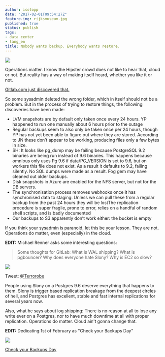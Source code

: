 ```yaml
---
author: isotopp
date: "2017-02-01T09:54:27Z"
feature-img: rijksmuseum.jpg
published: true
status: publish
tags:
- data center
- lang_en
title: Nobody wants backup. Everybody wants restore.
---
```

![](https://blog.koehntopp.info/uploads/2017/02/mysql-backup-and-recovery-15-638.jpg)

Operations matter. I know the Hipster crowd does not like to
hear that, cloud or not. But reality has a way of making itself
heard, whether you like it or not.

[Gitlab.com just discovered that.](https://docs.google.com/document/d/1GCK53YDcBWQveod9kfzW-VCxIABGiryG7_z_6jHdVik/pub)

So some sysadmin deleted the wrong folder, which in itself
should not be a problem.<!--more--> But in the process of trying
to restore things, the following discoveries have been made:

- LVM snapshots are by default only taken once every 24 hours.
  YP happened to run one manually about 6 hours prior to the
  outage
- Regular backups seem to also only be taken once per 24 hours,
  though YP has not yet been able to figure out where they are
  stored. According to JN these don’t appear to be working,
  producing files only a few bytes in size.
- SH: It looks like pg\_dump may be failing because PostgreSQL
  9.2 binaries are being run instead of 9.6 binaries. This
  happens because omnibus only uses Pg 9.6 if data/PG\_VERSION
  is set to 9.6, but on workers this file does not exist. As a
  result it defaults to 9.2, failing silently. No SQL dumps were
  made as a result. Fog gem may have cleaned out older backups.
- Disk snapshots in Azure are enabled for the NFS server, but
  not for the DB servers.
- The synchronisation process removes webhooks once it has
  synchronised data to staging. Unless we can pull these from a
  regular backup from the past 24 hours they will be lostThe
  replication procedure is super fragile, prone to error, relies
  on a handful of random shell scripts, and is badly documented
- Our backups to S3 apparently don’t work either: the bucket is
  empty

If you think your sysadmin is paranoid, let this be your lesson. They are
not. Operations do matter, even (especially) in the cloud.

**EDIT:** Michael Renner asks some interesting questions:
> Some thoughts for GitLab: What is WAL shipping? What is pgbouncer? Why
> does everyone hate Slony? Why is EC2 so slow?

[![](https://blog.koehntopp.info/uploads/2017/02/Screen-Shot-2017-02-01-at-10.45.07.png)](https://twitter.com/terrorobe/status/826706562563588098)

Tweet: [@Terrorobe](https://twitter.com/terrorobe/status/826706562563588098)

People using Slony on a Postgres 9.6 deserve everything that
happens to them. Slony is trigger based replication breakage
from the deepest circles of hell, and Postgres has excellent,
stable and fast internal replications for several years now.

Also, what he says about log shipping: There is no reason at all
to lose any write ever on a Postgres, nor to have much downtime
at all with proper replication. Operations do matter. Cloud
ain't gonna change that.

**EDIT:** Dedicating 1st of February as "Check your Backups Day"

[![](https://blog.koehntopp.info/uploads/2017/02/Screen-Shot-2017-02-01-at-12.53.14.png)](http://checkyourbackups.work/)

[Check your Backups Day](http://checkyourbackups.work/)
